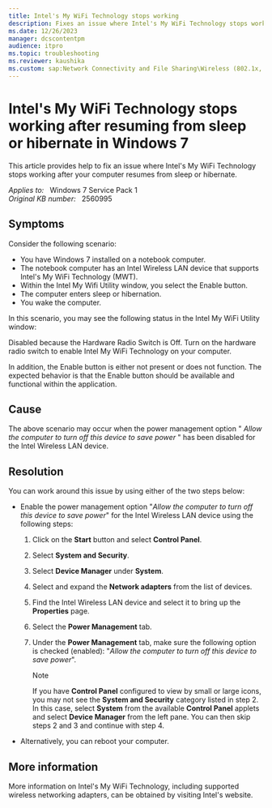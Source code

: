 ```yaml
---
title: Intel's My WiFi Technology stops working
description: Fixes an issue where Intel's My WiFi Technology stops working after your computer resumes from sleep or hibernate.
ms.date: 12/26/2023
manager: dcscontentpm
audience: itpro
ms.topic: troubleshooting
ms.reviewer: kaushika
ms.custom: sap:Network Connectivity and File Sharing\Wireless (802.1x, Bluetooth, Miracast, Mobile Broadband), csstroubleshoot
---
```

# Intel's My WiFi Technology stops working after resuming from sleep or hibernate in Windows 7

This article provides help to fix an issue where Intel's My WiFi Technology stops working after your computer resumes from sleep or hibernate.

_Applies to:_ &nbsp; Windows 7 Service Pack 1  
_Original KB number:_ &nbsp; 2560995

## Symptoms

Consider the following scenario:

- You have Windows 7 installed on a notebook computer.
- The notebook computer has an Intel Wireless LAN device that supports Intel's My WiFi Technology (MWT).
- Within the Intel My Wifi Utility window, you select the Enable button.
- The computer enters sleep or hibernation.
- You wake the computer.

In this scenario, you may see the following status in the Intel My WiFi Utility window:

Disabled because the Hardware Radio Switch is Off. Turn on the hardware radio switch to enable Intel My WiFi Technology on your computer.  

In addition, the Enable button is either not present or does not function. The expected behavior is that the Enable button should be available and functional within the application.

## Cause

The above scenario may occur when the power management option " *Allow the computer to turn off this device to save power* " has been disabled for the Intel Wireless LAN device.

## Resolution

You can work around this issue by using either of the two steps below:

- Enable the power management option "*Allow the computer to turn off this device to save power*" for the Intel Wireless LAN device using the following steps:

  1. Click on the **Start** button and select **Control Panel**.
  2. Select **System and Security**.
  3. Select **Device Manager** under **System**.
  4. Select and expand the **Network adapters** from the list of devices.
  5. Find the Intel Wireless LAN device and select it to bring up the **Properties** page.
  6. Select the **Power Management** tab.
  7. Under the **Power Management** tab, make sure the following option is checked (enabled): "*Allow the computer to turn off this device to save power*".

        > [!NOTE]
        > If you have **Control Panel** configured to view by small or large icons, you may not see the **System and Security** category listed in step 2. In this case, select **System** from the available **Control Panel** applets and select **Device Manager** from the left pane. You can then skip steps 2 and 3 and continue with step 4.

- Alternatively, you can reboot your computer.

## More information

More information on Intel's My WiFi Technology, including supported wireless networking adapters, can be obtained by visiting Intel's website.

